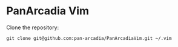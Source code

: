 # PanArcadia Vim

Clone the repository:

```shell
git clone git@github.com:pan-arcadia/PanArcadiaVim.git ~/.vim
```
